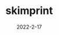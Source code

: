 ---
layout: semiterm
title: skimprint

phonetic: "skim-print"
ipa: "skɪm'prɪnt"

definition: [
	{
		pos: noun,
		description: [
			{
				explanation: "An imprint on one's skin from tightly worn clothing.",
				example: "My naps are weird, I always wake up with skimprints."
			}
		]
	},
	{
		pos: verb,
		description: [
			{
				explanation: "To cause or create a skimprint.",
				example: "But whenever I wear boyshorts they skimprint my waist."
			}
		]
	}
]

date: 2022-2-17
neologist: Kat, Hope
---